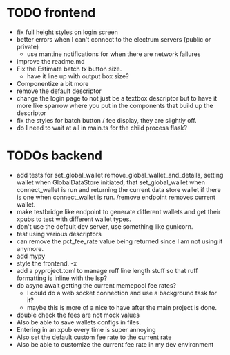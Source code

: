 # TODO frontend
- fix full height styles on login screen 
- better errors when I can't connect to the electrum servers (public or private)
  - use mantine notifications for when there are network failures
- improve the readme.md
- Fix the Estimate batch tx button size. 
  - have it line up with output box size?
- Componentize a bit more 
- remove the default descriptor
- change the login page to not just be a textbox descriptor but to have it more like sparrow where you put in the components that build up the descriptor
- fix the styles for batch button / fee display, they are slightly off.
- do I need to wait at all in main.ts for the child process flask?


# TODOs backend
- add tests for set_global_wallet remove_global_wallet_and_details, setting wallet when GlobalDataStore initiated, that set_global_wallet when connect_wallet is run and returning the current data store wallet if there is one when connect_wallet is run. /remove endpoint removes current wallet.
- make testbridge like endpoint to generate different wallets and get their xpubs to test with different wallet types.
- don't use the default dev server, use something like gunicorn.
- test using various descriptors
- can remove the pct_fee_rate value being returned since I am not using it anymore.
- add mypy
- style the frontend. -x
- add a pyproject.toml to manage ruff line length stuff so that ruff formatting is inline with the lsp?
- do async await getting the current memepool fee rates?
    - I could do a web socket connection and use a background task for it?
    - maybe this is more of a nice to have after the main project is done.
- double check the fees are not mock values
- Also be able to save wallets configs in files. 
-  Entering in an xpub every time is super annoying 
- Also set the default custom fee rate to the current rate 
- Also be able to customize the current fee rate in my dev environment


